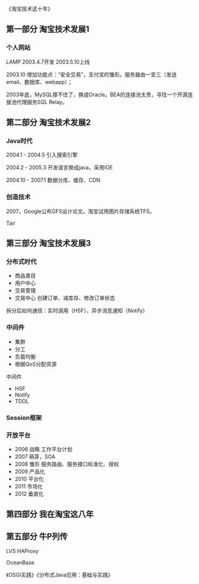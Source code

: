 《淘宝技术这十年》

## 第一部分 淘宝技术发展1
### 个人网站
LAMP 2003.4.7开发 2003.5.10上线

2003.10 增加功能点：“安全交易”，支付宝的雏形。服务器由一变三（发送email、数据库、webapp）；

2003年底，MySQL撑不住了，换成Oracle。BEA的连接池太贵，寻找一个开源连接池代理服务SQL Relay。

## 第二部分 淘宝技术发展2
### Java时代
2004.1 - 2004.5 引入搜索引擎

2004.2 - 2005.3 开发语言换成java，采用IOE

2004.10 - 2007.1 数据分库、缓存、CDN

### 创造技术
2007，Google公布GFS设计论文。淘宝试用图片存储系统TFS。

Tair

## 第三部分 淘宝技术发展3
### 分布式时代
- 商品类目
- 用户中心
- 交易管理
- 交易中心 创建订单、减库存、修改订单状态

拆分后如何通信：实时调用（HSF）、异步消息通知（Notify）

### 中间件
- 集群
- 分工
- 负载均衡
- 根据QoS分配资源

中间件
- HSF
- Notify
- TDDL

### Session框架

### 开放平台
- 2006 战略 工作平台计划
- 2007 萌芽，SOA
- 2008 雏形 服务路由、服务接口标准化、授权
- 2009 产品化
- 2010 平台化
- 2011 市场化
- 2012 垂直化

## 第四部分 我在淘宝这八年

## 第五部分 牛P列传
LVS HAProxy

OceanBase

《OSGi实践》《分布式Java应用：基础与实践》